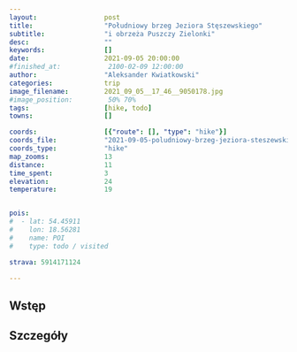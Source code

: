 ```yaml
---
layout:                 post
title:                  "Południowy brzeg Jeziora Stęszewskiego"
subtitle:               "i obrzeża Puszczy Zielonki"
desc:                   ""
keywords:               []
date:                   2021-09-05 20:00:00
#finished_at:            2100-02-09 12:00:00
author:                 "Aleksander Kwiatkowski"
categories:             trip
image_filename:         2021_09_05__17_46__9050178.jpg
#image_position:         50% 70%
tags:                   [hike, todo]
towns:                  []

coords:                 [{"route": [], "type": "hike"}]
coords_file:            "2021-09-05-poludniowy-brzeg-jeziora-steszewskiego.json"
coords_type:            "hike"
map_zooms:              13
distance:               11
time_spent:             3
elevation:              24
temperature:            19


pois:
#  - lat: 54.45911
#    lon: 18.56281
#    name: POI
#    type: todo / visited

strava: 5914171124

---
```



## Wstęp

## Szczegóły
